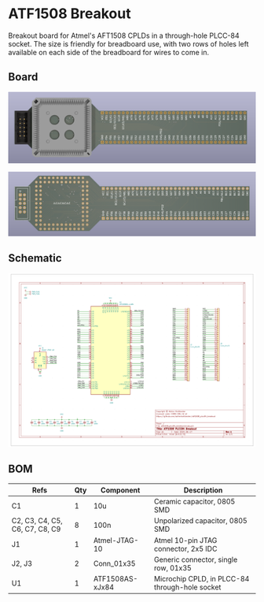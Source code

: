 # ATF1508 Breakout

Breakout board for Atmel's AFT1508 CPLDs in a through-hole PLCC-84 socket. The size is friendly for breadboard use, with two rows of holes left available on each side of the breadboard for wires to come in.

## Board

![board-1](./images/board-1.png)

![board-2](./images/board-2.png)

## Schematic

![schematic](./images/schematic.png)

## BOM

| Refs | Qty | Component | Description |
| ----- | --- | ---- | ----------- |
| C1 | 1 | 10u | Ceramic capacitor, 0805 SMD |
| C2, C3, C4, C5, C6, C7, C8, C9 | 8 | 100n | Unpolarized capacitor, 0805 SMD |
| J1 | 1 | Atmel-JTAG-10 | Atmel 10-pin JTAG connector, 2x5 IDC |
| J2, J3 | 2 | Conn_01x35 | Generic connector, single row, 01x35 |
| U1 | 1 | ATF1508AS-xJx84 | Microchip CPLD, in PLCC-84 through-hole socket |
